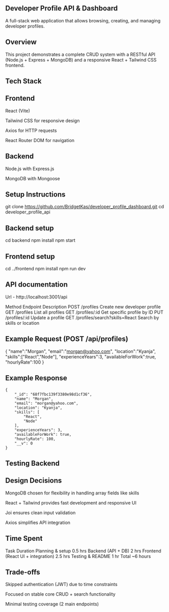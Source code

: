 ## Developer Profile API & Dashboard

A full-stack web application that allows browsing, creating, and managing developer profiles.

## Overview
This project demonstrates a complete CRUD system with a RESTful API (Node.js + Express + MongoDB) and a responsive React + Tailwind CSS frontend.

## Tech Stack
## Frontend
React (Vite)

Tailwind CSS for responsive design

Axios for HTTP requests

React Router DOM for navigation

## Backend
Node.js with Express.js

MongoDB with Mongoose



## Setup Instructions

git clone https://github.com/BridgetKas/developer_profile_dashboard.git
cd developer_profile_api

## Backend setup
cd backend
npm install
npm start

## Frontend setup
cd ../frontend
npm install
npm run dev

## API documentation
Url - http://localhost:3001/api

Method	Endpoint	Description
POST	/profiles	Create new developer profile
GET	/profiles	List all profiles 
GET	/profiles/:id	Get specific profile by ID
PUT	/profiles/:id	Update a profile
GET	/profiles/search?skills=React	Search by skills or location

## Example Request (POST /api/profiles)
{
    "name":"Morgan", 
    "email":"morgan@yahoo.com", 
    "location":"Kyanja", 
    "skills":["React","Node"],
    "experienceYears":3, 
    "availableForWork":true, 
    "hourlyRate":100
}

## Example Response
    {
        "_id": "68f7fbc139f3380e98d1cf36",
        "name": "Morgan",
        "email": "morgan@yahoo.com",
        "location": "Kyanja",
        "skills": [
            "React",
            "Node"
        ],
        "experienceYears": 3,
        "availableForWork": true,
        "hourlyRate": 100,
        "__v": 0
    }

## Testing Backend


## Design Decisions

MongoDB chosen for flexibility in handling array fields like skills

React + Tailwind provides fast development and responsive UI

Joi ensures clean input validation

Axios simplifies API integration

## Time Spent
Task	Duration
Planning & setup	0.5 hrs
Backend (API + DB)	2 hrs
Frontend (React UI + integration)	2.5 hrs
Testing & README	1 hr
Total	~6 hours


## Trade-offs

Skipped authentication (JWT) due to time constraints

Focused on stable core CRUD + search functionality

Minimal testing coverage (2 main endpoints)